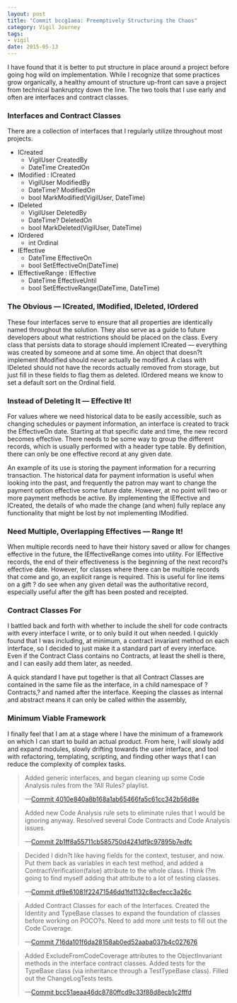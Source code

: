 ```yaml
---
layout: post
title: "Commit bccg1aea: Preemptively Structuring the Chaos"
category: Vigil Journey
tags:
- vigil
date: 2015-05-13
---
```


I have found that it is better to put structure in place around a project before going hog wild on implementation. While I recognize that some practices grow organically, a healthy amount of structure up-front can save a project from technical bankruptcy down the line. The two tools that I use early and often are interfaces and contract classes.


### Interfaces and Contract Classes

There are a collection of interfaces that I regularly utilize throughout most projects.

- ICreated
  - VigilUser CreatedBy
  - DateTime CreatedOn
- IModified : ICreated
  - VigilUser ModifiedBy
  - DateTime? ModifiedOn
  - bool MarkModified(VigilUser, DateTime)
- IDeleted
  - VigilUser DeletedBy
  - DateTime? DeletedOn
  - bool MarkDeleted(VigilUser, DateTime)
- IOrdered
  - int Ordinal
- IEffective
  - DateTime EffectiveOn
  - bool SetEffectiveOn(DateTime)
- IEffectiveRange : IEffective
  - DateTime EffectiveUntil
  - bool SetEffectiveRange(DateTime, DateTime)

### The Obvious &mdash; ICreated, IModified, IDeleted, IOrdered

These four interfaces serve to ensure that all properties are identically named throughout the solution. They also serve as a guide to future developers about what restrictions should be placed on the class. Every class that persists data to storage should implement ICreated &mdash; everything was created by someone and at some time.  An object that doesn?t implement IModified should never actually be modified. A class with IDeleted should not have the records actually removed from storage, but just fill in these fields to flag them as deleted. IOrdered means we know to set a default sort on the Ordinal field.

### Instead of Deleting It &mdash; Effective It!

For values where we need historical data to be easily accessible, such as changing schedules or payment information, an interface is created to track the EffectiveOn date. Starting at that specific date and time, the new record becomes effective. There needs to be some way to group the different records, which is usually performed with a header type table. By definition, there can only be one effective record at any given date.

An example of its use is storing the payment information for a recurring transaction. The historical data for payment information is useful when looking into the past, and frequently the patron may want to change the payment option effective some future date. However, at no point will two or more payment methods be active. By implementing the IEffective and ICreated, the details of who made the change (and when) fully replace any functionality that might be lost by not implementing IModified.

### Need Multiple, Overlapping Effectives &mdash; Range It!

When multiple records need to have their history saved or allow for changes effective in the future, the IEffectiveRange comes into utility. For IEffective records, the end of their effectiveness is the beginning of the next record?s effective date. However, for classes where there can be multiple records that come and go, an explicit range is required. This is useful for line items on a gift ? do see when any given detail was the authoritative record, especially useful after the gift has been posted and receipted.

### Contract Classes For

I battled back and forth with whether to include the shell for code contracts with every interface I write, or to only build it out when needed. I quickly found that I was including, at minimum, a contract invariant method on each interface, so I decided to just make it a standard part of every interface. Even if the Contract Class contains no Contracts, at least the shell is there, and I can easily add them later, as needed.

A quick standard I have put together is that all Contract Classes are contained in the same file as the interface, in a child namespace of ?Contracts,? and named after the interface. Keeping the classes as internal and abstract means it can only be called within the assembly,

### Minimum Viable Framework

I finally feel that I am at a stage where I have the minimum of a framework on which I can start to build an actual product. From here, I will slowly add and expand modules, slowly drifting towards the user interface, and tool with refactoring, templating, scripting, and finding other ways that I can reduce the complexity of complex tasks.

> Added generic interfaces, and began cleaning up some Code Analysis rules from the ?All Rules? playlist.
>
> &mdash;[Commit 4010e840a8b168a1ab65466fa5c61cc342b56d8e]()

> Added new Code Analysis rule sets to eliminate rules that I would be ignoring anyway.
> Resolved several Code Contracts and Code Analysis issues.
>
> &mdash;[Commit 2b1ff8a55711cb585750d4241df9c97895b7edfc]()

> Decided I didn?t like having fields for the context, testuser, and now. Put them back as variables in each test method, and added a ContractVerification(false) attribute to the whole class. I think I?m going to find myself adding that attribute to a lot of testing classes.
>
> &mdash;[Commit df9e61081f22471546dd1fd1132c8ecfecc3a26c]()

> Added Contract Classes for each of the Interfaces.
> Created the Identity and TypeBase classes to expand the foundation of classes before working on POCO?s.
> Need to add more unit tests to fill out the Code Coverage.
>
> &mdash;[Commit 716da101f6da28158ab0ed52aaba037b4c027676]()

> Added ExcludeFromCodeCoverage attributes to the ObjectInvariant methods in the interface contract classes.
> Added tests for the TypeBase class (via inheritance through a TestTypeBase class).
> Filled out the ChangeLogTests tests.
>
> &mdash;[Commit bcc51aeaa46dc8780ffcd9c33f88d8ecb1c2fffd]()
